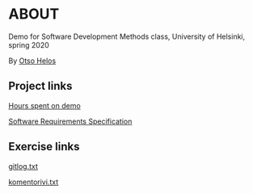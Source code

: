 # ABOUT

Demo for Software Development Methods class, University of Helsinki, spring 2020

By [Otso Helos](https://github.com/otsohelos)


## Project links

[Hours spent on demo](https://github.com/otsohelos/ot_harjoitustyo/blob/master/MapGenerator/documentation/WorkHoursLog.md)

[Software Requirements Specification](https://github.com/otsohelos/ot_harjoitustyo/blob/master/MapGenerator/documentation/Software%20Requirements%20Specification.md)


## Exercise links

[gitlog.txt](https://github.com/otsohelos/ot_harjoitustyo/blob/master/laskarit/viikko1/gitlog.txt)

[komentorivi.txt](https://github.com/otsohelos/ot_harjoitustyo/blob/master/laskarit/viikko1/)